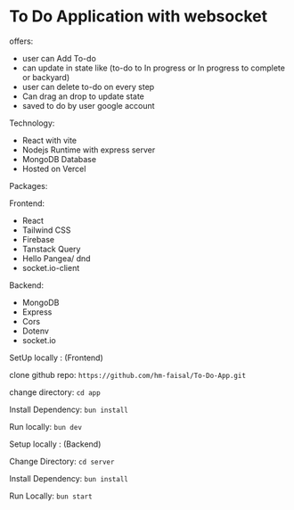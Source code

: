 # To Do Application with websocket

offers:

- user can Add To-do
- can update in state like (to-do to In progress or In progress to complete or backyard)
- user can delete to-do on every step
- Can drag an drop to update state
- saved to do by user google account

Technology:

- React with vite
- Nodejs Runtime with express server
- MongoDB Database
- Hosted on Vercel

Packages:

Frontend:

- React
- Tailwind CSS
- Firebase
- Tanstack Query
- Hello Pangea/ dnd
- socket.io-client

Backend:

- MongoDB
- Express
- Cors
- Dotenv
- socket.io

SetUp locally : (Frontend)

clone github repo: `https://github.com/hm-faisal/To-Do-App.git`

change directory: `cd app`

Install Dependency: `bun install`

Run locally: `bun dev`

Setup locally : (Backend)

Change Directory: `cd server`

Install Dependency: `bun install`

Run Locally: `bun start`
